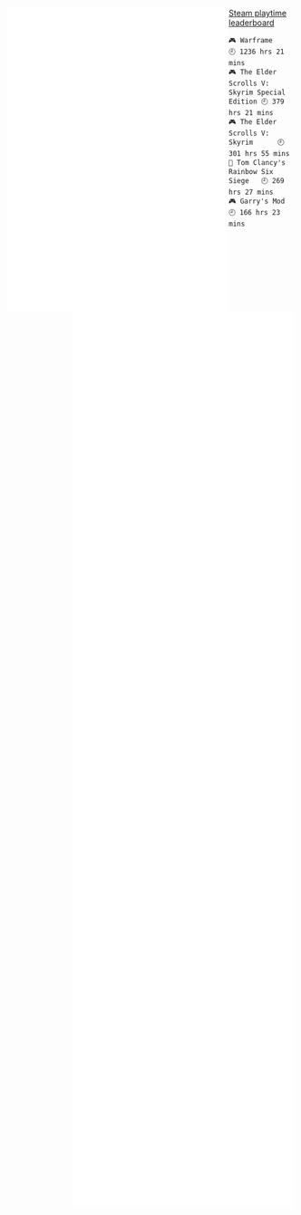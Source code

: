 [<img align="left" width="390" alt="" src="https://raw.githubusercontent.com/HellsCrimson/HellsCrimson/main/assets/general.svg">](#)
[<img align="right" width="390" alt="" src="https://raw.githubusercontent.com/HellsCrimson/HellsCrimson/main/assets/wakatime.svg">](#)
[<img align="right" width="390" alt="" src="https://raw.githubusercontent.com/HellsCrimson/HellsCrimson/main/assets/achivements.svg">](#)
<!-- [<img align="left" width="390" alt="" src="https://raw.githubusercontent.com/HellsCrimson/HellsCrimson/main/assets/anilist.svg">](#)
[<img align="left" width="390" alt="" src="https://raw.githubusercontent.com/HellsCrimson/HellsCrimson/main/assets/fortune.svg">](#) -->

<!-- steam-box start -->
<a href="https://gist.github.com/f145e9b9506cb2535434d7461f3c299e" target="_blank">Steam playtime leaderboard</a>
```text
🎮 Warframe                         🕘 1236 hrs 21 mins
🎮 The Elder Scrolls V: Skyrim Special Edition 🕘 379 hrs 21 mins
🎮 The Elder Scrolls V: Skyrim      🕘 301 hrs 55 mins
🔫 Tom Clancy's Rainbow Six Siege   🕘 269 hrs 27 mins
🎮 Garry's Mod                      🕘 166 hrs 23 mins
```
<!-- Powered by https://github.com/YouEclipse/steam-box . -->
<!-- steam-box end -->

[<img align="right" width="390" alt="" src="https://raw.githubusercontent.com/HellsCrimson/HellsCrimson/main/assets/page_speed.svg">](#)

[<img align="left" width="150" alt="" src="https://komarev.com/ghpvc/?username=hellscrimson&label=Profile%20views&color=0e75b6&style=flat">](https://youtu.be/dQw4w9WgXcQ)
